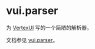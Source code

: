 # vui.parser

为 [VertexUI](https://github.com/EnderMo/VertexUI) 写的一个简陋的解析器。

文档参见 [vui.parser](https://haceau-zoac.github.io/vui.parser/)。